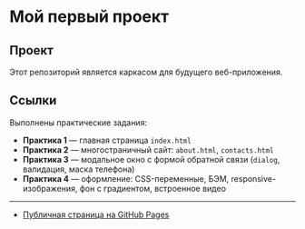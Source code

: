 # Мой первый проект
## Проект
Этот репозиторий является каркасом для будущего веб-приложения.
## Ссылки
Выполнены практические задания:

- **Практика 1** — главная страница `index.html`  
- **Практика 2** — многостраничный сайт: `about.html`, `contacts.html`  
- **Практика 3** — модальное окно с формой обратной связи (`dialog`, валидация, маска телефона)  
- **Практика 4** — оформление: CSS-переменные, БЭМ, responsive-изображения, фон с градиентом, встроенное видео

---

- [Публичная страница на GitHub Pages](https://danydunaev.github.io/project/)


